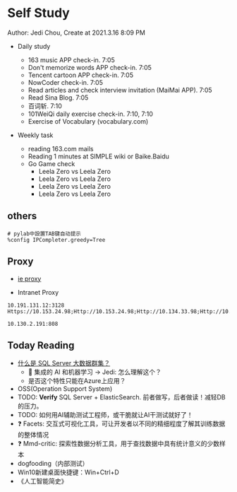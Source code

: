# Self Study

Author: Jedi Chou, Create at 2021.3.16 8:09 PM

* Daily study
  * 163 music APP check-in. 7:05
  * Don't memorize words APP check-in. 7:05
  * Tencent cartoon APP check-in. 7:05
  * NowCoder check-in. 7:05
  * Read articles and check interview invitation (MaiMai APP). 7:05
  * Read Sina Blog. 7:05
  * 百词斩. 7:10
  * 101WeiQi daily exercise check-in. 7:10, 7:10
  * Exercise of Vocabulary (vocabulary.com)

* Weekly task
  * reading 163.com mails
  * Reading 1 minutes at SIMPLE wiki or Baike.Baidu
  * Go Game check
    * Leela Zero vs Leela Zero
    * Leela Zero vs Leela Zero
    * Leela Zero vs Leela Zero
    * Leela Zero vs Leela Zero

## others

```config
# pylab中設置TAB键自动提示
%config IPCompleter.greedy=Tree
```

## Proxy

* [ie proxy](Https://10.153.24.98;Http://10.153.24.98;Http://10.134.33.98;Http://10.98.29.190;Https://Ca.Foxconn.Com;Http://Ca.Foxconn.Com;Http://esign.efoxconn.com;Http://ks.esign.efoxconn.com;Http://evouchers.efoxconn.com;Http://emvouchers.efoxconn.com;10.*;10.*;*.efoxconn.com;*.foxconn.com;*.moko.cc;*.163.com;*.mm131.com;*.mmjpg.com;*.jd.com;*.github.com;github.com;pan.baidu.com;https://ssl.mail.163.com;*.weibo.com;developer.aliyun.com;*.bilibili.com;*.adobe.com;*.elastic.co;*.sina.com.cn;transfer.efoxconn.com;*.qq.com;*.cnblogs.com;*.youdao.com;*.blogspot.com;*.youdao.com;*.yinxiang.com;*.youku.com;*.iteye.com;*.layui.com;*.amazeui.org;*.golang.org;www.0daydown.com;*.minmaxtec.com)

* Intranet Proxy

```text
10.191.131.12:3128
Https://10.153.24.98;Http://10.153.24.98;Http://10.134.33.98;Http://10.98.29.190;Https://Ca.Foxconn.Com;Http://Ca.Foxconn.Com;Http://esign.efoxconn.com;Http://ks.esign.efoxconn.com;Http://evouchers.efoxconn.com;Http://emvouchers.efoxconn.com

10.130.2.191:808
```

## Today Reading

* [什么是 SQL Server 大数据群集？](https://docs.microsoft.com/zh-cn/sql/big-data-cluster/big-data-cluster-overview?view=sql-server-ver15)
  * 🔰 集成的 AI 和机器学习 -> Jedi: 怎么理解这个？
  * 是否这个特性只能在Azure上应用？
* OSS(Operation Support System)
* TODO: **Verify** SQL Server + ElasticSearch. 前者做写，后者做读！减轻DB的压力。
* TODO: 如何用AI辅助测试工程师，或干脆就让AI干测试就好了！
* ❓ Facets: 交互式可视化工具，可让开发者以不同的精细程度了解其训练数据的整体情况
* ❓ Mmd-critic: 探索性数据分析工具，用于查找数据中具有统计意义的少数样本
* dogfooding（内部测试）
* Win10新建桌面快捷键：Win+Ctrl+D
* 《人工智能简史》

